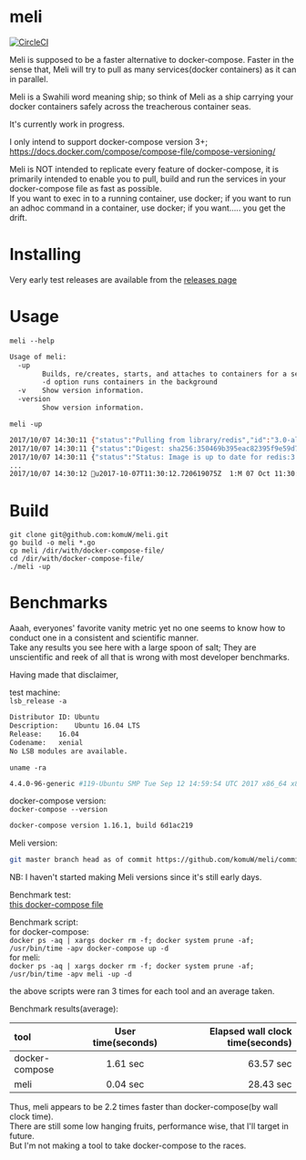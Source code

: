 # meli            

[![CircleCI](https://circleci.com/gh/komuW/meli.svg?style=svg)](https://circleci.com/gh/komuW/meli)        


Meli is supposed to be a faster alternative to docker-compose. Faster in the sense that, Meli will try to pull as many services(docker containers) 
as it can in parallel.

Meli is a Swahili word meaning ship; so think of Meli as a ship carrying your docker containers safely across the treacherous container seas.

It's currently work in progress.

I only intend to support docker-compose version 3+; https://docs.docker.com/compose/compose-file/compose-versioning/           

Meli is NOT intended to replicate every feature of docker-compose, it is primarily intended to enable you to pull, build and run the services in your docker-compose file as fast as possible.          
If you want to exec in to a running container, use docker; if you want to run an adhoc command in a container, use docker; if you want..... you get the drift.


# Installing          
Very early test releases are available from the [releases page](https://github.com/komuW/meli/releases)          

# Usage  
`meli --help`         
```bash
Usage of meli:
  -up
    	Builds, re/creates, starts, and attaches to containers for a service.
        -d option runs containers in the background
  -v	Show version information.
  -version
    	Show version information.
```

`meli -up`          
```bash 
2017/10/07 14:30:11 {"status":"Pulling from library/redis","id":"3.0-alpine"}
2017/10/07 14:30:11 {"status":"Digest: sha256:350469b395eac82395f9e59d7b7b90f7d23fe0838965e56400739dec3afa60de"}
2017/10/07 14:30:11 {"status":"Status: Image is up to date for redis:3.0-alpine"}
...
2017/10/07 14:30:12 u2017-10-07T11:30:12.720619075Z  1:M 07 Oct 11:30:12.720 * The server is now ready to accept connections on port 6379
```

# Build                   
`git clone git@github.com:komuW/meli.git`           
`go build -o meli *.go`           
`cp meli /dir/with/docker-compose-file/`                 
`cd /dir/with/docker-compose-file/`               
`./meli -up`                


# Benchmarks
Aaah, everyones' favorite vanity metric yet no one seems to know how to conduct one in a consistent and scientific manner.          
Take any results you see here with a large spoon of salt; They are unscientific and reek of all that is wrong with most developer benchmarks.             

Having made that disclaimer,                 

test machine:             
`lsb_release -a`
```bash
Distributor ID:	Ubuntu
Description:	Ubuntu 16.04 LTS
Release:	16.04
Codename:	xenial
No LSB modules are available.
```
`uname -ra`
```bash
4.4.0-96-generic #119-Ubuntu SMP Tue Sep 12 14:59:54 UTC 2017 x86_64 x86_64 x86_64 GNU/
```

docker-compose version:         
`docker-compose --version`
```bash
docker-compose version 1.16.1, build 6d1ac219
```

Meli version:   
```bash
git master branch head as of commit https://github.com/komuW/meli/commit/c27cb879a62ef4a61f7aef261b6b3d437090e4cc
``` 
NB: I haven't started making Meli versions since it's still early days.           

Benchmark test:           
[this docker-compose file](https://github.com/komuW/meli/blob/master/testdata/docker-compose.yml)

Benchmark script:               
for docker-compose:      
`docker ps -aq | xargs docker rm -f; docker system prune -af; /usr/bin/time -apv docker-compose up -d`        
for meli:                
`docker ps -aq | xargs docker rm -f; docker system prune -af; /usr/bin/time -apv meli -up -d`            

the above scripts were ran 3 times for each tool and an average taken. 

Benchmark results(average):                       

| tool           | User time(seconds) | Elapsed wall clock time(seconds) |
| :---           |     :---:          |          ---:                    |
| docker-compose | 1.61 sec           | 63.57 sec                        |
| meli           | 0.04 sec           | 28.43 sec                        |

Thus, meli appears to be 2.2 times faster than docker-compose(by wall clock time).       
There are still some low hanging fruits, performance wise, that I'll target in future.        
But I'm not making a tool to take docker-compose to the races.

